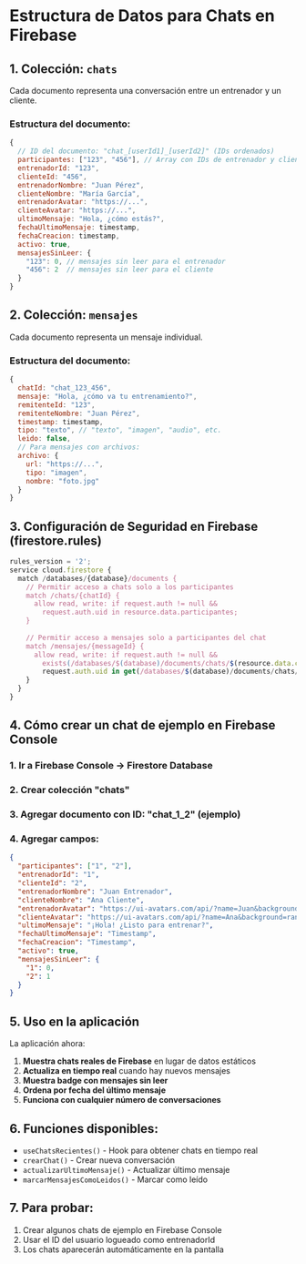 # Estructura de Datos para Chats en Firebase

## 1. Colección: `chats`

Cada documento representa una conversación entre un entrenador y un cliente.

### Estructura del documento:

```javascript
{
  // ID del documento: "chat_[userId1]_[userId2]" (IDs ordenados)
  participantes: ["123", "456"], // Array con IDs de entrenador y cliente
  entrenadorId: "123",
  clienteId: "456", 
  entrenadorNombre: "Juan Pérez",
  clienteNombre: "María García",
  entrenadorAvatar: "https://...",
  clienteAvatar: "https://...",
  ultimoMensaje: "Hola, ¿cómo estás?",
  fechaUltimoMensaje: timestamp,
  fechaCreacion: timestamp,
  activo: true,
  mensajesSinLeer: {
    "123": 0, // mensajes sin leer para el entrenador
    "456": 2  // mensajes sin leer para el cliente
  }
}
```

## 2. Colección: `mensajes`

Cada documento representa un mensaje individual.

### Estructura del documento:

```javascript
{
  chatId: "chat_123_456",
  mensaje: "Hola, ¿cómo va tu entrenamiento?",
  remitenteId: "123",
  remitenteNombre: "Juan Pérez", 
  timestamp: timestamp,
  tipo: "texto", // "texto", "imagen", "audio", etc.
  leido: false,
  // Para mensajes con archivos:
  archivo: {
    url: "https://...",
    tipo: "imagen",
    nombre: "foto.jpg"
  }
}
```

## 3. Configuración de Seguridad en Firebase (firestore.rules)

```javascript
rules_version = '2';
service cloud.firestore {
  match /databases/{database}/documents {
    // Permitir acceso a chats solo a los participantes
    match /chats/{chatId} {
      allow read, write: if request.auth != null && 
        request.auth.uid in resource.data.participantes;
    }
    
    // Permitir acceso a mensajes solo a participantes del chat
    match /mensajes/{messageId} {
      allow read, write: if request.auth != null &&
        exists(/databases/$(database)/documents/chats/$(resource.data.chatId)) &&
        request.auth.uid in get(/databases/$(database)/documents/chats/$(resource.data.chatId)).data.participantes;
    }
  }
}
```

## 4. Cómo crear un chat de ejemplo en Firebase Console

### 1. Ir a Firebase Console → Firestore Database
### 2. Crear colección "chats"
### 3. Agregar documento con ID: "chat_1_2" (ejemplo)
### 4. Agregar campos:

```json
{
  "participantes": ["1", "2"],
  "entrenadorId": "1",
  "clienteId": "2",
  "entrenadorNombre": "Juan Entrenador",
  "clienteNombre": "Ana Cliente",
  "entrenadorAvatar": "https://ui-avatars.com/api/?name=Juan&background=random",
  "clienteAvatar": "https://ui-avatars.com/api/?name=Ana&background=random",
  "ultimoMensaje": "¡Hola! ¿Listo para entrenar?",
  "fechaUltimoMensaje": "Timestamp",
  "fechaCreacion": "Timestamp", 
  "activo": true,
  "mensajesSinLeer": {
    "1": 0,
    "2": 1
  }
}
```

## 5. Uso en la aplicación

La aplicación ahora:

1. **Muestra chats reales de Firebase** en lugar de datos estáticos
2. **Actualiza en tiempo real** cuando hay nuevos mensajes
3. **Muestra badge con mensajes sin leer** 
4. **Ordena por fecha del último mensaje**
5. **Funciona con cualquier número de conversaciones**

## 6. Funciones disponibles:

- `useChatsRecientes()` - Hook para obtener chats en tiempo real
- `crearChat()` - Crear nueva conversación
- `actualizarUltimoMensaje()` - Actualizar último mensaje
- `marcarMensajesComoLeidos()` - Marcar como leído

## 7. Para probar:

1. Crear algunos chats de ejemplo en Firebase Console
2. Usar el ID del usuario logueado como entrenadorId
3. Los chats aparecerán automáticamente en la pantalla
